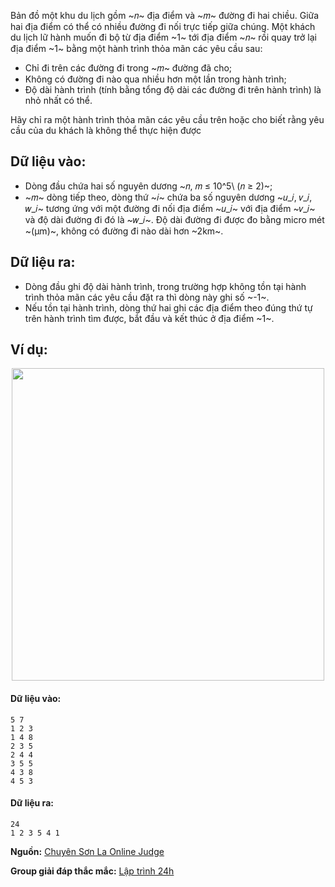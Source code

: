 <!--**<center>NGUỒN: Bài tập thầy Lê Minh Hoàng ôn Hải Phòng T10/2016</center>**-->

Bản đồ một khu du lịch gồm ~𝑛~ địa điểm và ~𝑚~ đường đi hai chiều. Giữa hai địa điểm có thể có nhiều đường đi nối trực tiếp giữa chúng. Một khách du lịch lữ hành muốn đi bộ từ địa điểm ~1~ tới địa điểm ~𝑛~ rồi quay trở lại địa điểm ~1~ bằng một hành trình thỏa mãn các yêu cầu sau:
- Chỉ đi trên các đường đi trong ~𝑚~ đường đã cho;
- Không có đường đi nào qua nhiều hơn một lần trong hành trình;
- Độ dài hành trình (tính bằng tổng độ dài các đường đi trên hành trình) là nhỏ nhất có thể.

Hãy chỉ ra một hành trình thỏa mãn các yêu cầu trên hoặc cho biết rằng yêu cầu của du khách là không thể thực hiện được
 
## Dữ liệu vào:
- Dòng đầu chứa hai số nguyên dương ~𝑛, 𝑚 ≤ 10^5\ (𝑛 ≥ 2)~;
- ~𝑚~ dòng tiếp theo, dòng thứ ~𝑖~ chứa ba số nguyên dương ~𝑢_𝑖, 𝑣_𝑖, 𝑤_𝑖~ tương ứng với một đường đi nối địa điểm ~𝑢_𝑖~ với địa điểm ~𝑣_𝑖~ và độ dài đường đi đó là ~𝑤_𝑖~. Độ dài đường đi được đo bằng micro mét ~(μm)~, không có đường đi nào dài hơn ~2km~.

## Dữ liệu ra:
- Dòng đầu ghi độ dài hành trình, trong trường hợp không tồn tại hành trình thỏa mãn các yêu cầu đặt ra thì dòng này ghi số ~-1~.
- Nếu tồn tại hành trình, dòng thứ hai ghi các địa điểm theo đúng thứ tự trên hành trình tìm được, bắt đầu  và kết thúc ở địa điểm ~1~.

## Ví dụ:
<center><img src="/images/problems/1425/WALK.svg" width="500px" /></center>

#### Dữ liệu vào:
```
5 7
1 2 3
1 4 8
2 3 5
2 4 4
3 5 5
4 3 8
4 5 3
```

#### Dữ liệu ra:
```
24
1 2 3 5 4 1
```
**Nguồn:** [Chuyên Sơn La Online Judge](http://csloj.ddns.net/)

**Group giải đáp thắc mắc:** [Lập trình 24h](https://www.facebook.com/groups/1386904321519984)